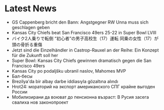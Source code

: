 # Latest News
-  GS Cappenberg bricht den Bann: Angstgegner RW Unna muss sich geschlagen geben
-  Kansas City Chiefs beat San Francisco 49ers 25-22 in Super Bowl LVIII
-  バイク2人乗りで転倒 “初心者”の男子高校生（17）運転 同乗の女性（17）が頭の骨折る重傷
-  Jetzt sind die Einzelhändler in Castrop-Rauxel an der Reihe: Ein Konzept für die Zukunft soll her
-  Super Bowl: Kansas City Chiefs gewinnen dramatisch gegen die San Francisco 49ers
-  Kansas City po podaljšku ubranil naslov, Mahomes MVP
-  Бал-бесы
-  Brezilya'da bir albay darbe iddiasıyla gözaltına alındı
-  Hrot24: мораторий на экспорт американского СПГ крайне выгоден России
-  Мобилизирани да воюват до пенсионна възраст: В Русия засега свалиха нов законопроект

